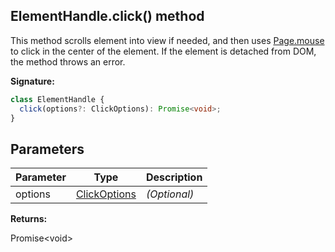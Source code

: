 ## ElementHandle.click() method

This method scrolls element into view if needed, and then uses [Page.mouse](./puppeteer.page.mouse.md) to click in the center of the element. If the element is detached from DOM, the method throws an error.

**Signature:**

```typescript
class ElementHandle {
  click(options?: ClickOptions): Promise<void>;
}
```

## Parameters

| Parameter | Type                                        | Description       |
| --------- | ------------------------------------------- | ----------------- |
| options   | [ClickOptions](./puppeteer.clickoptions.md) | <i>(Optional)</i> |

**Returns:**

Promise&lt;void&gt;
